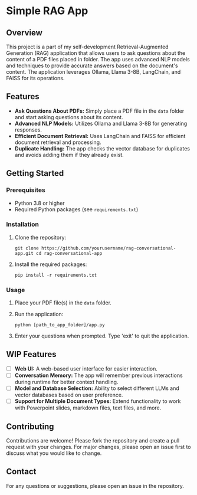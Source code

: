 # Simple RAG App

## Overview

This project is a part of my self-development Retrieval-Augmented Generation (RAG) application that allows users to ask questions about the content of a PDF files placed in folder. The app uses advanced NLP models and techniques to provide accurate answers based on the document's content. The application leverages Ollama, Llama 3-8B, LangChain, and FAISS for its operations.

## Features

- **Ask Questions About PDFs:** Simply place a PDF file in the `data` folder and start asking questions about its content.
- **Advanced NLP Models:** Utilizes Ollama and Llama 3-8B for generating responses.
- **Efficient Document Retrieval:** Uses LangChain and FAISS for efficient document retrieval and processing.
- **Duplicate Handling:** The app checks the vector database for duplicates and avoids adding them if they already exist.

## Getting Started

### Prerequisites

- Python 3.8 or higher
- Required Python packages (see `requirements.txt`)

### Installation

1. Clone the repository:

   `git clone https://github.com/yourusername/rag-conversational-app.git cd rag-conversational-app`
2. Install the required packages:

   `pip install -r requirements.txt`

### Usage

1. Place your PDF file(s) in the `data` folder.
2. Run the application:

   `python [path_to_app_folder]/app.py`
3. Enter your questions when prompted. Type 'exit' to quit the application.

## WIP Features

- [ ] **Web UI:** A web-based user interface for easier interaction.
- [ ] **Conversation Memory:** The app will remember previous interactions during runtime for better context handling.
- [ ] **Model and Database Selection:** Ability to select different LLMs and vector databases based on user preference.
- [ ] **Support for Multiple Document Types:** Extend functionality to work with Powerpoint slides, markdown files, text files, and more.

## Contributing

Contributions are welcome! Please fork the repository and create a pull request with your changes. For major changes, please open an issue first to discuss what you would like to change.

## Contact

For any questions or suggestions, please open an issue in the repository.

